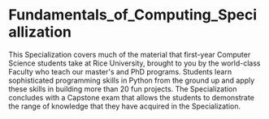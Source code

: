 # Fundamentals_of_Computing_Speciallization
This Specialization covers much of the material that first-year Computer Science students take at Rice University, brought to you by the world-class Faculty who teach our master's and PhD programs. Students learn sophisticated programming skills in Python from the ground up and apply these skills in building more than 20 fun projects.  The Specialization concludes with a Capstone exam that allows the students to demonstrate the range of knowledge that they have acquired in the Specialization.
